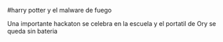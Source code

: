 #harry potter y el malware de fuego

Una importante hackaton se celebra en la escuela y el portatil de Ory se queda sin bateria
